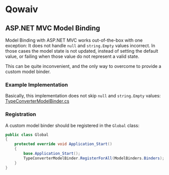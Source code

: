 # Qowaiv
## ASP.NET MVC Model Binding
Model Binding with ASP.NET MVC works out-of-the-box with one exception:
It does not handle `null` and `string.Empty` values incorrect. In those
cases the model state is not updated, instead of setting the default value,
or failing when those value do not represent a valid state.

This can be quite inconvenient, and the only way to overcome to provide a
custom model binder.

### Example Implementation
Basically, this implementation does not skip `null` and `string.Empty` values:
[TypeConverterModelBinder.cs](TypeConverterModelBinder.cs)

### Registration
A custom model binder should be registered in the `Global` class:
``` C#
public class Global
{
    protected override void Application_Start()
    {
        base.Application_Start();
        TypeConverterModelBinder.RegisterForAll(ModelBinders.Binders);
    }
}
```
